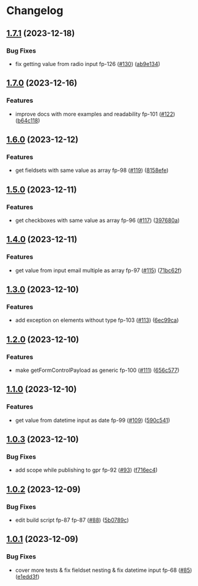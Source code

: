 # Changelog

## [1.7.1](https://github.com/what1s1ove/form-payload/compare/1.7.0...1.7.1) (2023-12-18)


### Bug Fixes

* fix getting value from radio input fp-126 ([#130](https://github.com/what1s1ove/form-payload/issues/130)) ([ab9e134](https://github.com/what1s1ove/form-payload/commit/ab9e1349105adbcff8232bf35a83d9a8e31b6d15))

## [1.7.0](https://github.com/what1s1ove/form-payload/compare/1.6.0...1.7.0) (2023-12-16)


### Features

* improve docs with more examples and readability fp-101 ([#122](https://github.com/what1s1ove/form-payload/issues/122)) ([b64c118](https://github.com/what1s1ove/form-payload/commit/b64c118f0bbcb0a1829f397f7fbf35623f006d84))

## [1.6.0](https://github.com/what1s1ove/form-payload/compare/1.5.0...1.6.0) (2023-12-12)


### Features

* get fieldsets with same value as array fp-98 ([#119](https://github.com/what1s1ove/form-payload/issues/119)) ([8158efe](https://github.com/what1s1ove/form-payload/commit/8158efe824ec4f78d60da40089b0804bf439a51f))

## [1.5.0](https://github.com/what1s1ove/form-payload/compare/1.4.0...1.5.0) (2023-12-11)


### Features

* get checkboxes with same value as array fp-96 ([#117](https://github.com/what1s1ove/form-payload/issues/117)) ([397680a](https://github.com/what1s1ove/form-payload/commit/397680a72f355e92f4e13fffbf2cd8e39c25f284))

## [1.4.0](https://github.com/what1s1ove/form-payload/compare/1.3.0...1.4.0) (2023-12-11)


### Features

* get value from input email multiple as array fp-97 ([#115](https://github.com/what1s1ove/form-payload/issues/115)) ([71bc62f](https://github.com/what1s1ove/form-payload/commit/71bc62f2f14cee53b62f622dcdcc1edf6f8d4920))

## [1.3.0](https://github.com/what1s1ove/form-payload/compare/1.2.0...1.3.0) (2023-12-10)


### Features

* add exception on elements without type fp-103 ([#113](https://github.com/what1s1ove/form-payload/issues/113)) ([6ec99ca](https://github.com/what1s1ove/form-payload/commit/6ec99ca6b7ab57cbb7a88562cd6e91effa698541))

## [1.2.0](https://github.com/what1s1ove/form-payload/compare/1.1.0...1.2.0) (2023-12-10)


### Features

* make getFormControlPayload as generic fp-100 ([#111](https://github.com/what1s1ove/form-payload/issues/111)) ([656c577](https://github.com/what1s1ove/form-payload/commit/656c57774b7a601b3a4e903e1219a0c3921346de))

## [1.1.0](https://github.com/what1s1ove/form-payload/compare/1.0.3...1.1.0) (2023-12-10)


### Features

* get value from datetime input as date fp-99 ([#109](https://github.com/what1s1ove/form-payload/issues/109)) ([590c541](https://github.com/what1s1ove/form-payload/commit/590c54161908e577cd579e64244cd9d8972955f4))

## [1.0.3](https://github.com/what1s1ove/form-payload/compare/1.0.2...1.0.3) (2023-12-10)


### Bug Fixes

* add scope while publishing to gpr fp-92 ([#93](https://github.com/what1s1ove/form-payload/issues/93)) ([f716ec4](https://github.com/what1s1ove/form-payload/commit/f716ec432e67e2d7a8584c914654c518d231bb4a))

## [1.0.2](https://github.com/what1s1ove/form-payload/compare/1.0.1...1.0.2) (2023-12-09)


### Bug Fixes

* edit build script fp-87 fp-87 ([#88](https://github.com/what1s1ove/form-payload/issues/88)) ([5b0789c](https://github.com/what1s1ove/form-payload/commit/5b0789c78d0a74d29a8205a53a4a0bd660823178))

## [1.0.1](https://github.com/what1s1ove/form-payload/compare/v1.0.0...1.0.1) (2023-12-09)


### Bug Fixes

* cover more tests & fix fieldset nesting & fix datetime input fp-68 ([#85](https://github.com/what1s1ove/form-payload/issues/85)) ([e1edd3f](https://github.com/what1s1ove/form-payload/commit/e1edd3f69a6631284a37c3fb401f2ac6e0f0ebdf))
